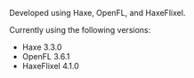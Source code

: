 Developed using Haxe, OpenFL, and HaxeFlixel.

Currently using the following versions:
- Haxe 3.3.0
- OpenFL 3.6.1
- HaxeFlixel 4.1.0
